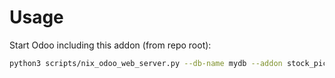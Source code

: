 # Usage

Start Odoo including this addon (from repo root):

```bash
python3 scripts/nix_odoo_web_server.py --db-name mydb --addon stock_picking_product_barcode_report
```
